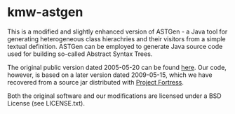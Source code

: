 # kmw-astgen

This is a modified and slightly enhanced version of ASTGen - a Java tool for generating heterogeneous class hierachries
and their visitors from a simple textual definition. ASTGen can be employed to generate Java source code used for
building so-called Abstract Syntax Trees.

The original public version dated 2005-05-20 can be found [here](http://sourceforge.net/projects/astgen/).
Our code, however, is based on a later version dated 2009-05-15, which we have recovered from a source jar distributed
with [Project Fortress](http://java.net/projects/projectfortress/sources/sources/show).

Both the original software and our modifications are licensed under a BSD License (see LICENSE.txt).
